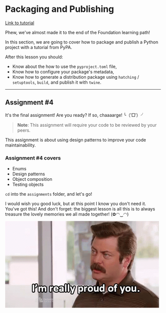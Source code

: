 # Packaging and Publishing

[Link to tutorial](https://packaging.python.org/en/latest/tutorials/packaging-projects/)

Phew, we've almost made it to the end of the Foundation learning path!

In this section, we are going to cover how to package and publish a Python project with a tutorial from PyPA.

After this lesson you should:

- Know about the how to use the `pyproject.toml` file,
- Know how to configure your package's metadata,
- Know how to generate a distribution package using `hatching` / `setuptools`, `build`, and publish it with `twine`.

---

## Assignment #4

It's the final assignment! Are you ready? If so, chaaaarge! ╰（‵□′）╯

> **Note**: This assignment will require your code to be reviewed by your peers.

This assignment is about using design patterns to improve your code maintainability. 

### Assignment #4 covers

- Enums
- Design patterns
- Object composition
- Testing objects

`cd` into the `assignments` folder, and let's go!

I would wish you good luck, but at this point I know you don't need it. You've got this! And don't forget: the biggest lesson is all this is to always treasure the lovely memories we all made together! (✿◠‿◠)

![Ron Swanson](../images/520ab75ccc1618a9127019fbb2ad1c0d262ed4b64ef217245fa5239a7f956f79.png)  
